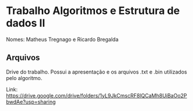 # Trabalho Algoritmos e Estrutura de dados II

Nomes: Matheus Tregnago e Ricardo Bregalda


## Arquivos
Drive do trabalho. Possui a apresentação e os arquivos .txt e .bin utilizados pelo algoritmo.

Link: https://drive.google.com/drive/folders/1yL9JkCmscRF8lQCaMh8UiBaOo2PbwdAe?usp=sharing
